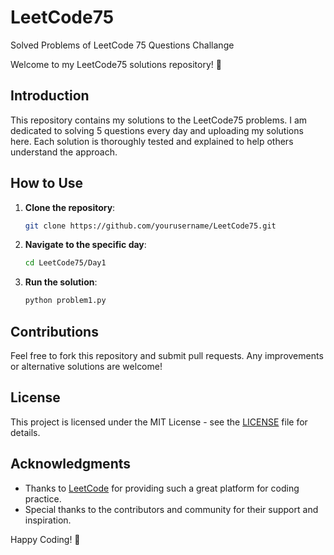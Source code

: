 # LeetCode75
Solved Problems of LeetCode 75 Questions Challange

Welcome to my LeetCode75 solutions repository! 🎉

## Introduction

This repository contains my solutions to the LeetCode75 problems. I am dedicated to solving 5 questions every day and uploading my solutions here. Each solution is thoroughly tested and explained to help others understand the approach.

## How to Use

1. **Clone the repository**:
    ```sh
    git clone https://github.com/yourusername/LeetCode75.git
    ```

2. **Navigate to the specific day**:
    ```sh
    cd LeetCode75/Day1
    ```

3. **Run the solution**:
    ```sh
    python problem1.py
    ```

## Contributions

Feel free to fork this repository and submit pull requests. Any improvements or alternative solutions are welcome!

## License

This project is licensed under the MIT License - see the [LICENSE](LICENSE) file for details.

## Acknowledgments

- Thanks to [LeetCode](https://leetcode.com) for providing such a great platform for coding practice.
- Special thanks to the contributors and community for their support and inspiration.

Happy Coding! 🚀
